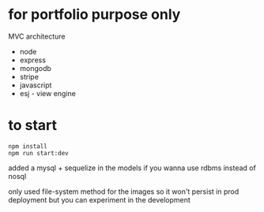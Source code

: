 # for portfolio purpose only

MVC architecture
- node
- express
- mongodb
- stripe
- javascript
- esj - view engine

# to start

```
npm install
npm run start:dev
```

added a mysql + sequelize in the models if you wanna use rdbms instead of nosql

only used file-system method for the images so it won't persist in prod deployment
but you can experiment in the development
